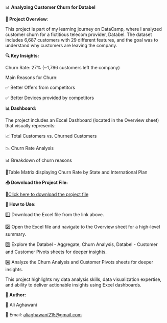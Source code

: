 📊  **Analyzing Customer Churn for Databel**

**📌 Project Overview**:

This project is part of my learning journey on DataCamp, where I analyzed customer churn for a fictitious telecom provider, Databel. The dataset includes 6,687 customers with 29 different features, and the goal was to understand why customers are leaving the company.


**🔍 Key Insights:**

Churn Rate: 27% (~1,796 customers left the company)

Main Reasons for Churn:

✅ Better Offers from competitors

✅ Better Devices provided by competitors




**📊 Dashboard:**


The project includes an Excel Dashboard (located in the Overview sheet) that visually represents:

📈 Total Customers vs. Churned Customers

📉 Churn Rate Analysis

📊 Breakdown of churn reasons

🔢Table Matrix displaying Churn Rate by State and International Plan



**📥 Download the Project File:**

🔗[Click here to download the project file](https://drive.google.com/uc?export=download&id=1VaGuaYfOj2BxTavNnrAG-_RGLlHMV9Ix)

**🚀 How to Use:**

1️⃣ Download the Excel file from the link above.

2️⃣ Open the Excel file and navigate to the Overview sheet for a high-level summary.

3️⃣ Explore the Databel - Aggregate, Churn Analysis, Databel - Customer and Customer Pivots sheets for deeper insights.

4️⃣ Analyze the Churn Analysis and Customer Pivots sheets for deeper insights.

This project highlights my data analysis skills, data visualization expertise, and ability to deliver actionable insights using Excel dashboards.

**📌 Author:**

👤 Ali Aghawani

📧 Email: aliaghawani215@gmail.com
